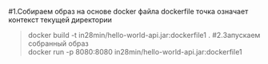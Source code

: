 #1.Собираем образ на основе docker файла dockerfile точка означает контекст текущей директории
   >docker build -t in28min/hello-world-api.jar:dockerfile1 .
#2.Запускаем собранный образ    
   >docker run -p 8080:8080 in28min/hello-world-api.jar:dockerfile1